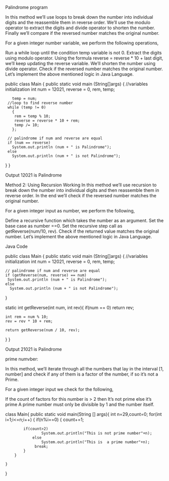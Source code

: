 Palindrome program

In this method we’ll use loops to break down the number into individual digits and the reassemble them in reverse order. We’ll use the modulo operator to extract the digits and divide operator to shorten the number. Finally we’ll compare if the reversed number matches the original number.

For a given integer number variable, we perform the following operations,

Run a while loop until the condition temp variable is not 0.
Extract the digits using modulo operator.
Using the formula reverse = reverse * 10 + last digit, we’ll keep updating the reverse variable.
We’ll shorten the number using divide operator.
Check if the reversed number matches the original number.
Let’s implement the above mentioned logic in Java Language.


public class Main
 {
   public static void main (String[]args)
   {
     //variables initialization
     int num = 12021, reverse = 0, rem, temp;

       temp = num;
     //loop to find reverse number
     while (temp != 0)
       {
     	rem = temp % 10;
     	reverse = reverse * 10 + rem;
     	temp /= 10;
       };

     // palindrome if num and reverse are equal
     if (num == reverse)
       System.out.println (num + " is Palindrome");
     else
       System.out.println (num + " is not Palindrome");
   }
 }

 Output
12021 is Palindrome

Method 2: Using Recursion
Working
In this method we’ll use recursion to break down the number into individual digits and then reassemble them in reverse order. In the end we’ll check if the reversed number matches the original number.

For a given integer input as number, we perform the following,

Define a recursive function which takes the number as an argument.
Set the base case as number ==0.
Set the recursive step call as getReverse(num/10, rev).
Check if the returned value matches the original number.
Let’s implement the above mentioned logic in Java Language.

Java Code

public class Main
{
  public static void main (String[]args)
  {
    //variables initialization
    int num = 12021, reverse = 0, rem, temp;

    // palindrome if num and reverse are equal
    if (getReverse(num, reverse) == num)
     System.out.println (num + " is Palindrome");
    else
      System.out.println (num + " is not Palindrome");
  }
  
  static int getReverse(int num, int rev){
    if(num == 0)
        return rev;
    
    int rem = num % 10;
    rev = rev * 10 + rem;
    
    return getReverse(num / 10, rev);
}
}


Output
21021 is Palindrome

prime numvber:

In this method, we’ll iterate through all the numbers that lay in the interval [1, number] and check if any of them is a factor of the number, if so it’s not a Prime.

For a given integer input we check for the following,

If the count of factors for this number is > 2 then
It’s not prime else it’s prime
A prime number must only be divisible by 1 and the number itself.


class Main{
    public static void main(String [] args){
        int n=29,count=0;
        for(int i=1;i<=n;i++)
        {
            if(n%i==0)
            {
                count+=1;
            
            if(count>2)
                    System.out.println("This is not prime number"+n);
                else
                    System.out.println("This is  a prime number"+n);
                 break;
            }
        }
        
    }
}
